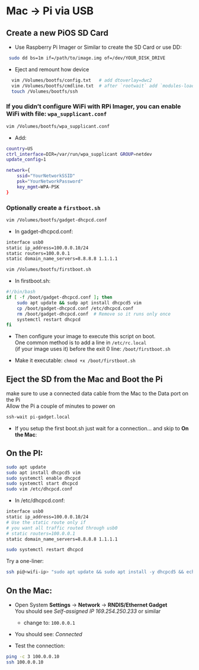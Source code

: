 # Mac -> Pi via USB

## Create a new PiOS SD Card
* Use  Raspberry Pi Imager or Similar to create the SD Card  or use DD:  
```sh
 sudo dd bs=1m if=/path/to/image.img of=/dev/YOUR_DISK_DRIVE
```

* Eject and remount how device
```sh
  vim /Volumes/bootfs/config.txt   # add dtoverlay=dwc2
  vim /Volumes/bootfs/cmdline.txt  # after `rootwait` add `modules-load=dwc2,g_ether`
  touch /Volumes/bootfs/ssh
```

### If you didn’t configure WiFi with RPi Imager, you can enable WiFi with file: `wpa_supplicant.conf`

```sh
vim /Volumes/bootfs/wpa_supplicant.conf
```

* Add:
```sh
country=US
ctrl_interface=DIR=/var/run/wpa_supplicant GROUP=netdev
update_config=1

network={
    ssid="YourNetworkSSID"
    psk="YourNetworkPassword"
    key_mgmt=WPA-PSK
}
```

### Optionally  create a `firstboot.sh`
```sh
vim /Volumes/bootfs/gadget-dhcpcd.conf
```

* In gadget-dhcpcd.conf:
```sh
interface usb0
static ip_address=100.0.0.10/24
static routers=100.0.0.1
static domain_name_servers=8.8.8.8 1.1.1.1
```

```sh
vim /Volumes/bootfs/firstboot.sh
```

* In firstboot.sh:
```sh
#!/bin/bash
if [ -f /boot/gadget-dhcpcd.conf ]; then
    sudo apt update && sudp apt install dhcpcd5 vim
    cp /boot/gadget-dhcpcd.conf /etc/dhcpcd.conf
    rm /boot/gadget-dhcpcd.conf  # Remove so it runs only once
    systemctl restart dhcpcd
fi
```

* Then configure your image to execute this script on boot.  
  One common method is to add a line in `/etc/rc.local`  
  (if your image uses it) before the exit 0 line: `/boot/firstboot.sh`

* Make it executable: `chmod +x /boot/firstboot.sh`

## Eject the SD from the Mac and Boot the Pi 
make sure to use a connected data cable from the Mac to the Data port on the Pi  
Allow the Pi a couple of minutes to power on

```sh
ssh-wait pi-gadget.local
```

* If you setup the first boot.sh just wait for a connection… and skip to **On the Mac**:

## On the PI:
```sh
sudo apt update
sudo apt install dhcpcd5 vim
sudo systemctl enable dhcpcd
sudo systemctl start dhcpcd
sudo vim /etc/dhcpcd.conf
```

* In /etc/dhcpcd.conf:
```sh
interface usb0
static ip_address=100.0.0.10/24
# Use the static route only if 
# you want all traffic routed through usb0
# static routers=100.0.0.1
static domain_name_servers=8.8.8.8 1.1.1.1
```

```sh
sudo systemctl restart dhcpcd
```

Try a one-liner:
```sh
ssh pi@<wifi-ip> "sudo apt update && sudo apt install -y dhcpcd5 && echo -e '\ninterface usb0\nstatic ip_address=100.0.0.10/24\nstatic routers=100.0.0.1\nstatic domain_name_servers=8.8.8.8 1.1.1.1\n' | sudo tee -a /etc/dhcpcd.conf && sudo systemctl restart dhcpcd"
```

## On the Mac:
* Open System **Settings** -> **Network** -> **RNDIS/Ethernet Gadget**  
You should see _Self-assigned IP 169.254.250.233_ or similar
    * change to: `100.0.0.1`

* You should see: _Connected_

* Test the connection:
```sh
ping -c 3 100.0.0.10
ssh 100.0.0.10
```
